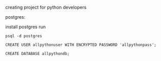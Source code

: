 creating project for python developers

postgres:

install postgres
run
```
psql -d postgres

CREATE USER allpythonuser WITH ENCRYPTED PASSWORD 'allpythonpass';

CREATE DATABASE allpythondb;
```